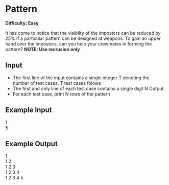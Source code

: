# Pattern

**Difficulty: Easy**

It has come to notice that the visibilty of the impostors can be reduced by 25% if a particular pattern can be designed at weapons. To gain an upper hand over the impostors, can you help your crewmates in forming the pattern?
**NOTE: Use recrusion only**

## Input

- The first line of the input contains a single integer T denoting the number of test cases. T test cases folows
- The first and only line of each test case contains a single digit N
  Output
- For each test case, print N rows of the pattern

## Example Input

1 <br/>
5

## Example Output

1 <br/>
1 2 <br/>
1 2 3 <br/>
1 2 3 4 <br/>
1 2 3 4 5
